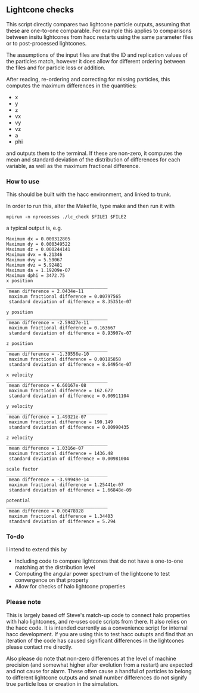 ## Lightcone checks


This script directly compares two lightcone particle outputs, assuming that these are one-to-one comparable.
For example this applies to comparisons between insitu lightcones from hacc restarts using the same parameter files or to post-processed lightcones. 

The assumptions of the input files are that the ID and replication values of the particles match, however it does allow for different ordering between 
the files and for particle loss or addition. 

After reading, re-ordering and correcting for missing particles, this computes the maximum differences in the quantities:

- x
- y
- z
- vx
- vy
- vz
- a
- phi

and outputs them to the terminal. If these are non-zero, it computes the mean and standard deviation 
of the distribution of differences for each variable, as well as the maximum fractional difference.


### How to use 

This should be built with the hacc environment, and linked to trunk.


In order to run this, alter the Makefile, type make and then run it with 
```
mpirun -n nprocesses ./lc_check $FILE1 $FILE2
```
a typical output is, e.g. 

```
Maximum dx = 0.000312805
Maximum dy = 0.000349522
Maximum dz = 0.000244141
Maximum dvx = 6.21346
Maximum dvy = 5.59067
Maximum dvz = 5.92481
Maximum da = 1.19209e-07
Maximum dphi = 3472.75
x position
______________________________________
 mean difference = 2.0434e-11
 maximum fractional difference = 0.00797565
 standard deviation of difference = 8.35351e-07

y position
______________________________________
 mean difference = -2.59427e-11
 maximum fractional difference = 0.163667
 standard deviation of difference = 8.93907e-07

z position
______________________________________
 mean difference = -1.39556e-10
 maximum fractional difference = 0.00185858
 standard deviation of difference = 8.64954e-07

x velocity
______________________________________
 mean difference = 6.60167e-08
 maximum fractional difference = 162.672
 standard deviation of difference = 0.00911104

y velocity
______________________________________
 mean difference = 1.49321e-07
 maximum fractional difference = 190.149
 standard deviation of difference = 0.00990435

z velocity
______________________________________
 mean difference = 1.0316e-07
 maximum fractional difference = 1436.48
 standard deviation of difference = 0.00981004

scale factor
______________________________________
 mean difference = -3.99949e-14
 maximum fractional difference = 1.25441e-07
 standard deviation of difference = 1.66848e-09

potential
______________________________________
 mean difference = 0.00478928
 maximum fractional difference = 1.34403
 standard deviation of difference = 5.294

```

### To-do
I intend to extend this by

- Including code to compare lightcones that do not have a one-to-one matching at the distribution level 
- Computing the angular power spectrum of the lightcone to test convergence on that property
- Allow for checks of halo lightcone properties 

### Please note
This is largely based off Steve's match-up code to connect halo properties with halo lightcones, and re-uses code scripts from there. It also relies on the hacc code.
It is intended currently as a convenience script for internal hacc development. If you are using this to test hacc outupts and find that an iteration of the code has 
caused significant differences in the lightcones please contact me directly. 

Also please do note that non-zero differences at the level of machine precision (and somewhat higher after evolution from a restart) are expected and not cause for alarm.
These often cause a handful of particles to belong to different lightcone outputs and small number differences do not signify true particle loss or creation in the simulation. 
